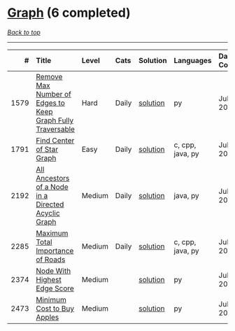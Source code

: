 # [Graph](<https://leetcode.com/tag/Graph/>) (6 completed)

*[Back to top](<../../README.md>)*

------

|    # | Title                                                                                                                                                    | Level   | Cats   | Solution                                                                              | Languages        | Date Complete   |
|-----:|:---------------------------------------------------------------------------------------------------------------------------------------------------------|:--------|:-------|:--------------------------------------------------------------------------------------|:-----------------|:----------------|
| 1579 | [Remove Max Number of Edges to Keep Graph Fully Traversable](<https://leetcode.com/problems/remove-max-number-of-edges-to-keep-graph-fully-traversable>) | Hard    | Daily  | [solution](<../_1579. Remove Max Number of Edges to Keep Graph Fully Traversable.md>) | py               | Jul 10, 2024    |
| 1791 | [Find Center of Star Graph](<https://leetcode.com/problems/find-center-of-star-graph>)                                                                   | Easy    | Daily  | [solution](<../_1791. Find Center of Star Graph.md>)                                  | c, cpp, java, py | Jul 10, 2024    |
| 2192 | [All Ancestors of a Node in a Directed Acyclic Graph](<https://leetcode.com/problems/all-ancestors-of-a-node-in-a-directed-acyclic-graph>)               | Medium  | Daily  | [solution](<../_2192. All Ancestors of a Node in a Directed Acyclic Graph.md>)        | java, py         | Jul 10, 2024    |
| 2285 | [Maximum Total Importance of Roads](<https://leetcode.com/problems/maximum-total-importance-of-roads>)                                                   | Medium  | Daily  | [solution](<../_2285. Maximum Total Importance of Roads.md>)                          | c, cpp, java, py | Jul 10, 2024    |
| 2374 | [Node With Highest Edge Score](<https://leetcode.com/problems/node-with-highest-edge-score>)                                                             | Medium  |        | [solution](<../_2374. Node With Highest Edge Score.md>)                               | py               | Jul 10, 2024    |
| 2473 | [Minimum Cost to Buy Apples](<https://leetcode.com/problems/minimum-cost-to-buy-apples>)                                                                 | Medium  |        | [solution](<../_2473. Minimum Cost to Buy Apples.md>)                                 | py               | Jul 10, 2024    |